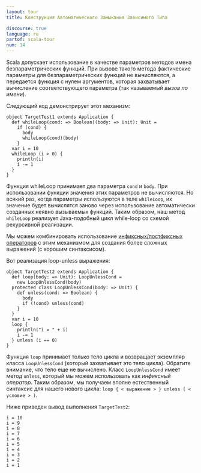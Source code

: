 ```yaml
---
layout: tour
title: Конструкция Автоматического Замыкания Зависимого Типа

discourse: true
language: ru
partof: scala-tour
num: 14
---
```


Scala допускает использование в качестве параметров методов имена безпараметрических функций. При вызове такого метода фактические параметры для безпараметрических функций не вычисляются, а передается функция с нулем аргументов, которая захватывает вычисление соответствующего параметра (так называемый *вызов по имени*).

Следующий код демонстрирует этот механизм:

    object TargetTest1 extends Application {
      def whileLoop(cond: => Boolean)(body: => Unit): Unit =
        if (cond) {
          body
          whileLoop(cond)(body)
        }
      var i = 10
      whileLoop (i > 0) {
        println(i)
        i -= 1
      }
    }

Функция whileLoop принимает два параметра `cond` и `body`. При использовании функции значения этих параметров не вычисляются. Но всякий раз, когда параметры используются в теле `whileLoop`, их значение будет вычислятся заново через использование автоматически созданных неявно вызываемых функций. Таким образом, наш метод `whileLoop` реализует Java-подобный цикл while-loop со схемой рекурсивной реализации.

Мы можем комбинировать использование [инфиксных/постфиксных операторов](operators.html) с этим механизмом для создания более сложных выражений (с хорошим синтаксисом).

Вот реализация loop-unless выражения:

    object TargetTest2 extends Application {
      def loop(body: => Unit): LoopUnlessCond =
        new LoopUnlessCond(body)
      protected class LoopUnlessCond(body: => Unit) {
        def unless(cond: => Boolean) {
          body
          if (!cond) unless(cond)
        }
      }
      var i = 10
      loop {
        println("i = " + i)
        i -= 1
      } unless (i == 0)
    }
Функция `loop` принимает только тело цикла и возвращает экземпляр класса `LoopUnlessCond` (который захватывает это тело цикла). Обратите внимание, что тело еще не вычислено. Класс `LoopUnlessCond` имеет метод `unless`, который мы можем использовать как *инфиксный оператор*. Таким образом, мы получаем вполне естественный синтаксис для нашего нового цикла: `loop { < выражение > } unless ( < условие > )`.


Ниже приведен вывод выполнения `TargetTest2`:

    i = 10
    i = 9
    i = 8
    i = 7
    i = 6
    i = 5
    i = 4
    i = 3
    i = 2
    i = 1
